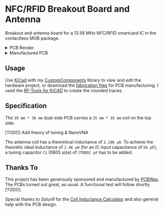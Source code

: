 # NFC/RFID Breakout Board and Antenna

Breakout and antenna board for a 13.56 MHz NFC/RFID smartcard IC in the contactless MOB package.

<details>
  <summary>PCB Render</summary>
  
![PCB render](https://raw.githubusercontent.com/StarGate01/rfid-breakout/master/images/render.jpg)
</details>
<details>
  <summary>Manufactured PCB</summary>
  
![PCB done](https://raw.githubusercontent.com/StarGate01/rfid-breakout/master/images/pcbs_r1_1.jpg)
 
Manufactured by [PCBWay](https://www.pcbway.com/).
</details>

## Usage

Use [KiCad](https://www.kicad.org/) with my [CustomComponents](https://github.com/StarGate01/KiCadLibs) library to view and edit the hardware project, or download the [fabrication files](https://github.com/StarGate01/rfid-breakout/tree/master/fabrication/rev1_1/gerber) for PCB manufacturing. I used the [RF-Tools for KiCAD](https://github.com/easyw/RF-tools-KiCAD) to create the rounded traces.

## Specification

The `39 mm * 39 mm` dual-side PCB carries a `35 mm * 35 mm` coil on the top side.

[TODO] Add theory of tuning & NanoVNA

The antenna coil has a theoretical inductance of `2.196 µH`. To achieve the theoretic ideal inductance of `2.46 µH` (for an IC input capacitance of `56 pF`), a tuning capacitor `C1` (0805 size) of `[TODO] pF` has to be added.

## Thanks To

This project has been generously sponsored and manufactured by [PCBWay](https://www.pcbway.com/). The PCBs turned out great, as usual. A functional test will follow shortly [TODO].

Special thanks to *Satur9* for the [Coil Inductance Calculator](https://forum.dangerousthings.com/t/coil-inductance-calculator/4952) and also general help with the PCB design.
